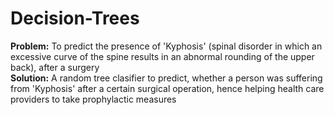 # Decision-Trees

**Problem:** To predict the presence of 'Kyphosis' (spinal disorder in which an excessive curve of the spine results in an abnormal rounding of the upper back), after a surgery 
<br /> **Solution:** A random tree clasifier to predict, whether a person was suffering from 'Kyphosis' after a certain surgical operation, hence helping health care providers to take prophylactic measures
